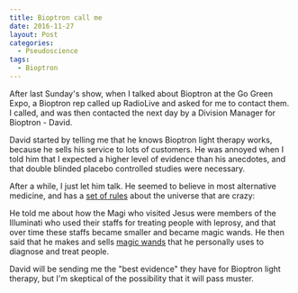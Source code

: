 ```yaml
---
title: Bioptron call me
date: 2016-11-27
layout: Post
categories:
  - Pseudoscience
tags:
  - Bioptron
---
```


After last Sunday's show, when I talked about Bioptron at the Go Green Expo, a Bioptron rep called up RadioLive and asked for me to contact them. I called, and was then contacted the next day by a Division Manager for Bioptron - David.

<!-- more -->

David started by telling me that he knows Bioptron light therapy works, because he sells his service to lots of customers. He was annoyed when I told him that I expected a higher level of evidence than his anecdotes, and that double blinded placebo controlled studies were necessary.

After a while, I just let him talk. He seemed to believe in most alternative medicine, and has a [set of rules](http://www.breakfreenz.com/originalhealing.html) about the universe that are crazy:

He told me about how the Magi who visited Jesus were members of the Illuminati who used their staffs for treating people with leprosy, and that over time these staffs became smaller and became magic wands. He then said that he makes and sells [magic wands](http://www.breakfreenz.com/wands.html) that he personally uses to diagnose and treat people.

David will be sending me the "best evidence" they have for Bioptron light therapy, but I'm skeptical of the possibility that it will pass muster.
